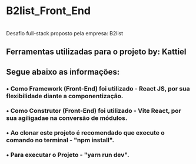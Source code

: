 # B2list_Front_End
<br/>
Desafio full-stack proposto pela empresa: B2list
<h2 display="inline">
  Ferramentas utilizadas para o projeto by: Kattiel
</h2>

<h2 display="inline"> Segue abaixo as informações:
<h3>
  •	Como Framework (Front-End) foi utilizado - React JS, por sua flexibilidade diante a componentização. <br>
  <br>
  •	Como Construtor (Front-End) foi utilizado - Vite React, por sua agiligadae na conversão de módulos. <br>
  
  <br>
  •	Ao clonar este projeto é recomendado que execute o comando no terminal - "npm install". <br>
  <br>
  • Para executar o Projeto - "yarn run dev".

<h3/>

